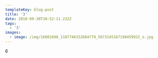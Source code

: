 ```yaml
---
templateKey: blog-post
title: '3'
date: 2018-09-30T20:52:11.232Z
tags:
  - '3'
images:
  - image: /img/16601698_1107746152684779_5673145167198459922_o.jpg
---
```

6
